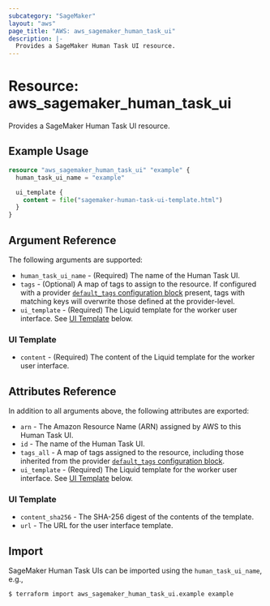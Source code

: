 ```yaml
---
subcategory: "SageMaker"
layout: "aws"
page_title: "AWS: aws_sagemaker_human_task_ui"
description: |-
  Provides a SageMaker Human Task UI resource.
---
```


# Resource: aws_sagemaker_human_task_ui

Provides a SageMaker Human Task UI resource.

## Example Usage

```terraform
resource "aws_sagemaker_human_task_ui" "example" {
  human_task_ui_name = "example"

  ui_template {
    content = file("sagemaker-human-task-ui-template.html")
  }
}
```

## Argument Reference

The following arguments are supported:

* `human_task_ui_name` - (Required) The name of the Human Task UI.
* `tags` - (Optional) A map of tags to assign to the resource. If configured with a provider [`default_tags` configuration block](https://registry.terraform.io/providers/hashicorp/aws/latest/docs#default_tags-configuration-block) present, tags with matching keys will overwrite those defined at the provider-level.
* `ui_template` - (Required) The Liquid template for the worker user interface. See [UI Template](#ui-template) below.

### UI Template

* `content` - (Required) The content of the Liquid template for the worker user interface.

## Attributes Reference

In addition to all arguments above, the following attributes are exported:

* `arn` - The Amazon Resource Name (ARN) assigned by AWS to this Human Task UI.
* `id` - The name of the Human Task UI.
* `tags_all` - A map of tags assigned to the resource, including those inherited from the provider [`default_tags` configuration block](https://registry.terraform.io/providers/hashicorp/aws/latest/docs#default_tags-configuration-block).
* `ui_template` - (Required) The Liquid template for the worker user interface. See [UI Template](#ui-template) below.

### UI Template

* `content_sha256` - The SHA-256 digest of the contents of the template.
* `url` - The URL for the user interface template.

## Import

SageMaker Human Task UIs can be imported using the `human_task_ui_name`, e.g.,

```
$ terraform import aws_sagemaker_human_task_ui.example example
```

<!-- cache-key: cdktf-0.17.0-pre.15 input-14e2ceead888a10baec9b8d870be049b1af3b58866e5f92edc7ffd3ff2c8f1bb -->